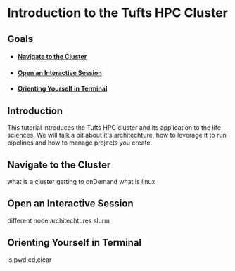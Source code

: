 # Introduction to the Tufts HPC Cluster

## Goals 
- #### [Navigate to the Cluster](#navigate-to-the-cluster-1)
- #### [Open an Interactive Session](open-an-interactive-session-1)
- #### [Orienting Yourself in Terminal](orienting-yourself-in-terminal-1)

## Introduction

This tutorial introduces the Tufts HPC cluster and its application to the life sciences. We will talk a bit about it's architechture, how to leverage it to run pipelines and how to manage projects you create.

## Navigate to the Cluster

what is a cluster
getting to onDemand
what is linux

## Open an Interactive Session

different node architechtures
slurm

## Orienting Yourself in Terminal

ls,pwd,cd,clear
